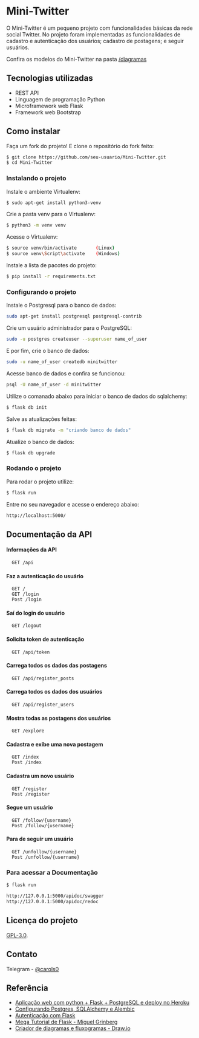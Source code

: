 
# Mini-Twitter

O Mini-Twitter é um pequeno projeto com funcionalidades básicas da rede social
Twitter. No projeto foram implementadas as funcionalidades de cadastro e
autenticação dos usuários; cadastro de postagens; e seguir usuários.

Confira os modelos do Mini-Twitter na pasta [/diagramas](https://github.com/MariaCarolinass/Mini-Twitter/tree/main/diagramas)

## Tecnologias utilizadas

- REST API
- Linguagem de programação Python
- Microframework web Flask
- Framework web Bootstrap

## Como instalar

Faça um fork do projeto! E clone o repositório do fork feito:

```sh
$ git clone https://github.com/seu-usuario/Mini-Twitter.git
$ cd Mini-Twitter
```

### Instalando o projeto

Instale o ambiente Virtualenv:

```sh
$ sudo apt-get install python3-venv
```

Crie a pasta venv para o Virtualenv:

```sh
$ python3 -m venv venv
```

Acesse o Virtualenv:

```sh
$ source venv/bin/activate       (Linux)
$ source venv\Script\activate    (Windows)
```

Instale a lista de pacotes do projeto:

```sh
$ pip install -r requirements.txt
```

### Configurando o projeto

Instale o Postgresql para o banco de dados:

```sh
sudo apt-get install postgresql postgresql-contrib
```

Crie um usuário administrador para o PostgreSQL:

```sh
sudo -u postgres createuser --superuser name_of_user
```

E por fim, crie o banco de dados:

```sh
sudo -u name_of_user createdb minitwitter
```

Acesse banco de dados e confira se funcionou:

```sh
psql -U name_of_user -d minitwitter
```

Utilize o comanado abaixo para iniciar o banco de dados do sqlalchemy:

```sh
$ flask db init
```

Salve as atualizações feitas:

```sh
$ flask db migrate -m "criando banco de dados"
```

Atualize o banco  de dados:

```sh
$ flask db upgrade
```

### Rodando o projeto

Para rodar o projeto utilize:

```sh
$ flask run
```

Entre no seu navegador e acesse o endereço abaixo:

```sh
http://localhost:5000/
```

## Documentação da API

#### Informações da API

```http
  GET /api
```

#### Faz a autenticação do usuário

```http
  GET /
  GET /login
  Post /login
```

#### Saí do login do usuário

```http
  GET /logout
```

#### Solicita token de autenticação

```http
  GET /api/token
```

#### Carrega todos os dados das postagens

```http
  GET /api/register_posts
```

#### Carrega todos os dados dos usuários

```http
  GET /api/register_users
```

#### Mostra todas as postagens dos usuários

```http
  GET /explore
```

#### Cadastra e exibe uma nova postagem

```http
  GET /index
  Post /index
```

#### Cadastra um novo usuário

```http
  GET /register
  Post /register
```

#### Segue um usuário

```http
  GET /follow/{username}
  Post /follow/{username}
```

#### Para de seguir um usuário

```http
  GET /unfollow/{username}
  Post /unfollow/{username}
```

### Para acessar a Documentação

```sh
$ flask run

http://127.0.0.1:5000/apidoc/swagger
http://127.0.0.1:5000/apidoc/redoc
```

## Licença do projeto

[GPL-3.0](https://github.com/MariaCarolinass/Mini-Twitter/blob/main/LICENSE).

## Contato

Telegram - [@carols0](https://t.me/carols0)

## Referência

- [Aplicação web com python + Flask + PostgreSQL e deploy no Heroku](https://medium.com/@dushan14/create-a-web-application-with-python-flask-postgresql-and-deploy-on-heroku-243d548335cc)
- [Configurando Postgres, SQLAlchemy e Alembic](https://realpython.com/flask-by-example-part-2-postgres-sqlalchemy-and-alembic/)
- [Autenticação com Flask](https://blog.miguelgrinberg.com/post/restful-authentication-with-flask)
- [Mega Tutorial de Flask - Miguel Grinberg](https://blog.miguelgrinberg.com/post/the-flask-mega-tutorial-part-i-hello-world)
- [Criador de diagramas e fluxogramas - Draw.io](https://app.diagrams.net/)
